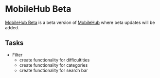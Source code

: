 # MobileHub Beta

[MobileHub Beta](https://participator.github.io/MobileHub-Beta/) is a beta version of [MobileHub](https://mlama007.github.io/MobileHub/) where beta updates will be added.

## Tasks
- Filter
   - create functionality for difficultities
   - create functionality for categories
   - create functionality for search bar
